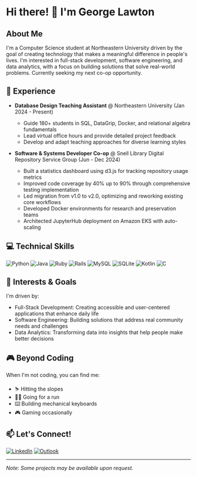 # Hi there! 👋 I'm George Lawton

## About Me
I'm a Computer Science student at Northeastern University driven by the goal of creating technology that makes a meaningful difference in people's lives. I'm interested in full-stack development, software engineering, and data analytics, with a focus on building solutions that solve real-world problems. Currently seeking my next co-op opportunity.

## 🚀 Experience
- **Database Design Teaching Assistant** @ Northeastern University (Jan 2024 - Present)
  - Guide 180+ students in SQL, DataGrip, Docker, and relational algebra fundamentals
  - Lead virtual office hours and provide detailed project feedback
  - Develop and adapt teaching approaches for diverse learning styles
  
- **Software & Systems Developer Co-op** @ Snell Library Digital Repository Service Group (Jun - Dec 2024)
  - Built a statistics dashboard using d3.js for tracking repository usage metrics
  - Improved code coverage by 40% up to 90% through comprehensive testing implementation
  - Led migration from v1.0 to v2.0, optimizing and reworking existing core workflows
  - Developed Docker environments for research and preservation teams
  - Architected JupyterHub deployment on Amazon EKS with auto-scaling

## 💻 Technical Skills
![Python](https://img.shields.io/badge/Python-3776AB?style=for-the-badge&logo=python&logoColor=white)
![Java](https://img.shields.io/badge/java-%23ED8B00.svg?style=for-the-badge&logo=openjdk&logoColor=white)
![Ruby](https://img.shields.io/badge/Ruby-CC342D?style=for-the-badge&logo=ruby&logoColor=white)
![Rails](https://img.shields.io/badge/Ruby_on_Rails-CC0000?style=for-the-badge&logo=ruby-on-rails&logoColor=white)
![MySQL](https://img.shields.io/badge/mysql-%2300f.svg?style=for-the-badge&logo=mysql&logoColor=white)
![SQLite](https://img.shields.io/badge/sqlite-%2307405e.svg?style=for-the-badge&logo=sqlite&logoColor=white)
![Kotlin](https://img.shields.io/badge/kotlin-%237F52FF.svg?style=for-the-badge&logo=kotlin&logoColor=white)
![C](https://img.shields.io/badge/C-00599C?style=for-the-badge&logo=c&logoColor=white)

## 🎯 Interests & Goals
I'm driven by:
- Full-Stack Development: Creating accessible and user-centered applications that enhance daily life
- Software Engineering: Building solutions that address real community needs and challenges
- Data Analytics: Transforming data into insights that help people make better decisions

## 🎮 Beyond Coding
When I'm not coding, you can find me:
- ⛷️ Hitting the slopes
- 🏃‍♂️ Going for a run
- ⌨️ Building mechanical keyboards
- 🎮 Gaming occasionally

## 📫 Let's Connect!
[![LinkedIn](https://img.shields.io/badge/LinkedIn-0077B5?style=for-the-badge&logo=linkedin&logoColor=white)](https://www.linkedin.com/in/georgelawtonn)
[![Outlook](https://img.shields.io/badge/Microsoft_Outlook-0078D4?style=for-the-badge&logo=microsoft-outlook&logoColor=white)](mailto:lawton.g@northeastern.edu)

---
*Note: Some projects may be available upon request.*
